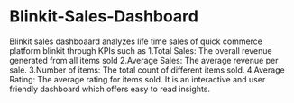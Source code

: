 # Blinkit-Sales-Dashboard
Blinkit sales dashboaard analyzes life time sales of quick commerce platform blinkit through KPIs such as
1.Total Sales: The overall revenue generated from all items sold
2.Average Sales: The average revenue per sale.
3.Number of items: The total count of different items sold.
4.Average Rating: The average rating for items sold.
It is an interactive and user friendly dashboard which offers easy to read insights.
